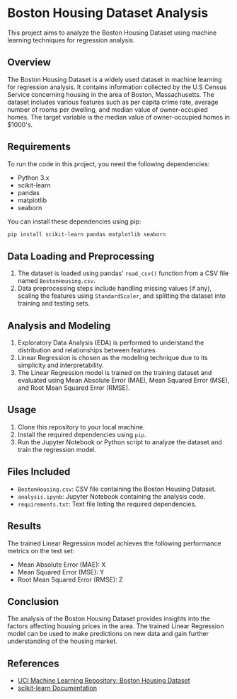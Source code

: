 
# Boston Housing Dataset Analysis

This project aims to analyze the Boston Housing Dataset using machine learning techniques for regression analysis.

## Overview

The Boston Housing Dataset is a widely used dataset in machine learning for regression analysis. It contains information collected by the U.S Census Service concerning housing in the area of Boston, Massachusetts. The dataset includes various features such as per capita crime rate, average number of rooms per dwelling, and median value of owner-occupied homes. The target variable is the median value of owner-occupied homes in $1000's.

## Requirements

To run the code in this project, you need the following dependencies:

- Python 3.x
- scikit-learn
- pandas
- matplotlib
- seaborn

You can install these dependencies using pip:

```bash
pip install scikit-learn pandas matplotlib seaborn
```

## Data Loading and Preprocessing

1. The dataset is loaded using pandas' `read_csv()` function from a CSV file named `BostonHousing.csv`.
2. Data preprocessing steps include handling missing values (if any), scaling the features using `StandardScaler`, and splitting the dataset into training and testing sets.

## Analysis and Modeling

1. Exploratory Data Analysis (EDA) is performed to understand the distribution and relationships between features.
2. Linear Regression is chosen as the modeling technique due to its simplicity and interpretability.
3. The Linear Regression model is trained on the training dataset and evaluated using Mean Absolute Error (MAE), Mean Squared Error (MSE), and Root Mean Squared Error (RMSE).

## Usage

1. Clone this repository to your local machine.
2. Install the required dependencies using `pip`.
3. Run the Jupyter Notebook or Python script to analyze the dataset and train the regression model.

## Files Included

- `BostonHousing.csv`: CSV file containing the Boston Housing Dataset.
- `analysis.ipynb`: Jupyter Notebook containing the analysis code.
- `requirements.txt`: Text file listing the required dependencies.

## Results

The trained Linear Regression model achieves the following performance metrics on the test set:
- Mean Absolute Error (MAE): X
- Mean Squared Error (MSE): Y
- Root Mean Squared Error (RMSE): Z

## Conclusion

The analysis of the Boston Housing Dataset provides insights into the factors affecting housing prices in the area. The trained Linear Regression model can be used to make predictions on new data and gain further understanding of the housing market.

## References

- [UCI Machine Learning Repository: Boston Housing Dataset](https://archive.ics.uci.edu/ml/machine-learning-databases/housing/)
- [scikit-learn Documentation](https://scikit-learn.org/stable/documentation.html)
